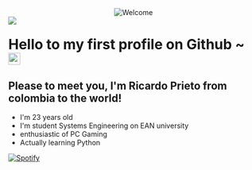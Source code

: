 
<div align="center">
<img src="https://github.com/fnky/fnky/raw/fnky/img/welcome-fire.gif" alt="Welcome" align="center">
</div>

<img align="left" src="https://orhun.dev/img/crow.png">

# Hello to my first profile on Github ~ <img src="https://user-images.githubusercontent.com/1303154/88677602-1635ba80-d120-11ea-84d8-d263ba5fc3c0.gif" width="24px" alt="hi">


## Please to meet you, I'm Ricardo Prieto from colombia to the world!




- I'm 23 years old 
- I'm student Systems Engineering on EAN university 
- enthusiastic of PC Gaming 
- Actually learning Python 

[![Spotify](spotify-now-playing-git-master-ricardoppp.vercel.app)](https://open.spotify.com/user/12140278106)
